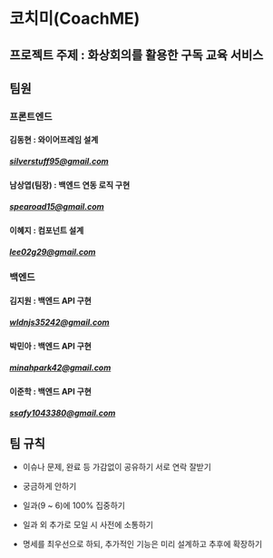 # 코치미(CoachME)

## 프로젝트 주제 : 화상회의를 활용한 구독 교육 서비스

## 팀원

### 프론트엔드

#### 김동현 : 와이어프레임 설계

##### silverstuff95@gmail.com

#### 남상엽(팀장) : 백엔드 연동 로직 구현

##### spearoad15@gmail.com

#### 이혜지 : 컴포넌트 설계

##### lee02g29@gmail.com

### 백엔드

#### 김지원 : 백엔드 API 구현

##### wldnjs35242@gmail.com

#### 박민아 : 백엔드 API 구현

##### minahpark42@gmail.com

#### 이준학 : 백엔드 API 구현

##### ssafy1043380@gmail.com

## 팀 규칙

- 이슈나 문제, 완료 등 가감없이 공유하기 서로 연락 잘받기

- 궁금하게 안하기

- 일과(9 ~ 6)에 100% 집중하기

- 일과 외 추가로 모일 시 사전에 소통하기

- 명세를 최우선으로 하되, 추가적인 기능은 미리 설계하고 추후에 확장하기
